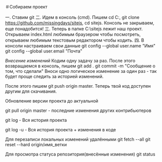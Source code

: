 ＃Собираем проект

一. Ставим git
二. Идем в консоль (cmd). Пишем cd C:\, git clone https://github.com/missingdays/sitejs, cd sitejs. Консоль не закрываем, еще понадобится!
三. Теперь в папке C:\sitejs лежит наш проект. Открываем index.html любимым браузером чтобы посмотреть, открываем любимым текстовым редактором чтобы кодить.
四. В консоли настраиваем свои данные
git config --global user.name "Имя"
git config --global user.email "Почта"

*Внесение изменений*
Кодим одну задачу за раз. После этого возвращаемся в консоль, пишем
git add .
git commit -m "Сообщение о том, что сделали"
Вноси одно логическое изменение за один раз - так будет проще следить за историей изменений.

После этого пишем git push origin master. Теперь твой код доступен другим для скачивания.

Обновление версии проекта до актуальной

git pull origin master - последние изменения других контрибьютеров

git log - Вся история проекта

git log -u - Вся история проекта + изменения в коде

Для перезаписи локальных изменений удалёнными
git fetch --all
git reset --hard origin/имя_ветки

Для просмотра статуса репозитория(внесённые изменения)
git status
